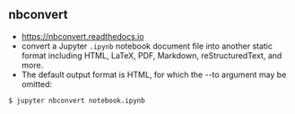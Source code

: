 ## nbconvert
* https://nbconvert.readthedocs.io
* convert a Jupyter `.ipynb` notebook document file into another static format including HTML, LaTeX, PDF, Markdown, reStructuredText, and more. 
* The default output format is HTML, for which the --to argument may be omitted:
```
$ jupyter nbconvert notebook.ipynb

```
